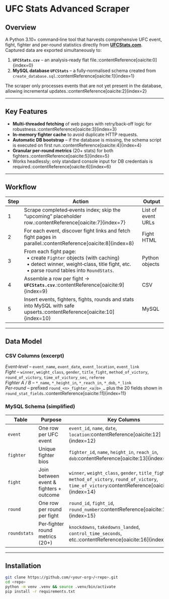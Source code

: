 # UFC Stats Advanced Scraper

## Overview
A Python 3.10+ command‑line tool that harvests comprehensive UFC event, fight, fighter and per‑round statistics directly from **[UFCStats.com](http://ufcstats.com/)**.  
Captured data are exported simultaneously to:

1. **`UFCStats.csv`** – an analysis‑ready flat file.:contentReference[oaicite:0]{index=0}  
2. **MySQL database `UFCStats`** – a fully‑normalised schema created from `create_database.sql`.:contentReference[oaicite:1]{index=1}

The scraper only processes events that are not yet present in the database, allowing incremental updates.:contentReference[oaicite:2]{index=2}

---

## Key Features
- **Multi‑threaded fetching** of web pages with retry/back‑off logic for robustness.:contentReference[oaicite:3]{index=3}  
- **In‑memory fighter cache** to avoid duplicate HTTP requests.  
- **Automatic DB bootstrap** – if the database is missing, the schema script is executed on first run.:contentReference[oaicite:4]{index=4}  
- **Granular per‑round metrics** (20+ stats) for both fighters.:contentReference[oaicite:5]{index=5}  
- Works headlessly; only standard console input for DB credentials is required.:contentReference[oaicite:6]{index=6}

---

## Workflow

| Step | Action | Output |
|------|--------|--------|
| 1 | Scrape completed‑events index; skip the “upcoming” placeholder row.:contentReference[oaicite:7]{index=7} | List of event URLs |
| 2 | For each event, discover fight links and fetch fight pages in parallel.:contentReference[oaicite:8]{index=8} | Fight HTML |
| 3 | From each fight page:<br>&nbsp;&nbsp;• create `Fighter` objects (with caching)<br>&nbsp;&nbsp;• detect winner, weight‑class, title fight, etc.<br>&nbsp;&nbsp;• parse round tables into `RoundStats`. | Python objects |
| 4 | Assemble a row per fight → **`UFCStats.csv`**.:contentReference[oaicite:9]{index=9} | CSV |
| 5 | Insert events, fighters, fights, rounds and stats into MySQL with safe upserts.:contentReference[oaicite:10]{index=10} | MySQL |

---

## Data Model

### CSV Columns (excerpt)
*Event‐level* – `event_name`, `event_date`, `event_location`, `event_link`  
*Fight* – `winner`, `weight_class`, `gender`, `title_fight`, `method_of_victory`, `round_of_victory`, `time_of_victory_sec`, `referee`  
*Fighter A / B* – `*_name`, `*_height_in`, `*_reach_in`, `*_dob`, `*_link`  
*Per‑round* – prefixed `round_<n>_fighter_<a|b>_…` plus the 20 fields shown in `round_stat_fields`.:contentReference[oaicite:11]{index=11}

### MySQL Schema (simplified)

| Table | Purpose | Key Columns |
|-------|---------|-------------|
| `event` | One row per UFC event | `event_id`, `name`, `date`, `location`:contentReference[oaicite:12]{index=12} |
| `fighter` | Unique fighter bios | `fighter_id`, `name`, `height_in`, `reach_in`, `dob`:contentReference[oaicite:13]{index=13} |
| `fight` | Join between event & fighters + outcome | `winner`, `weight_class`, `gender`, `title_fight`, `method_of_victory`, `round_of_victory`, `time_of_victory`:contentReference[oaicite:14]{index=14} |
| `round` | One row per round per fight | `round_id`, `fight_id`, `round_number`:contentReference[oaicite:15]{index=15} |
| `roundstats` | Per‑fighter round metrics (20+) | `knockdowns`, `takedowns_landed`, `control_time_seconds`, etc.:contentReference[oaicite:16]{index=16} |

---

## Installation

```bash
git clone https://github.com/<your‑org>/<repo>.git
cd <repo>
python -m venv .venv && source .venv/bin/activate
pip install -r requirements.txt
